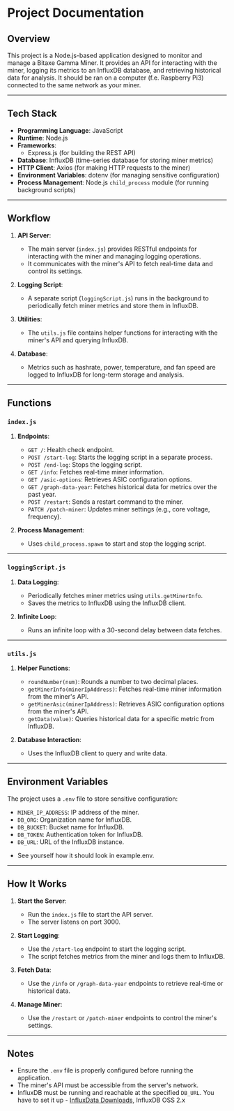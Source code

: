 # Project Documentation

## Overview

This project is a Node.js-based application designed to monitor and manage a Bitaxe Gamma Miner. It provides an API for interacting with the miner, logging its metrics to an InfluxDB database, and retrieving historical data for analysis. It should be ran on a computer (f.e. Raspberry Pi3) connected to the same network as your miner.

---

## Tech Stack

- **Programming Language**: JavaScript
- **Runtime**: Node.js
- **Frameworks**: 
  - Express.js (for building the REST API)
- **Database**: InfluxDB (time-series database for storing miner metrics)
- **HTTP Client**: Axios (for making HTTP requests to the miner)
- **Environment Variables**: dotenv (for managing sensitive configuration)
- **Process Management**: Node.js `child_process` module (for running background scripts)

---

## Workflow

1. **API Server**: 
   - The main server (`index.js`) provides RESTful endpoints for interacting with the miner and managing logging operations.
   - It communicates with the miner's API to fetch real-time data and control its settings.

2. **Logging Script**:
   - A separate script (`loggingScript.js`) runs in the background to periodically fetch miner metrics and store them in InfluxDB.

3. **Utilities**:
   - The `utils.js` file contains helper functions for interacting with the miner's API and querying InfluxDB.

4. **Database**:
   - Metrics such as hashrate, power, temperature, and fan speed are logged to InfluxDB for long-term storage and analysis.

---

## Functions

### `index.js`

1. **Endpoints**:
   - `GET /`: Health check endpoint.
   - `POST /start-log`: Starts the logging script in a separate process.
   - `POST /end-log`: Stops the logging script.
   - `GET /info`: Fetches real-time miner information.
   - `GET /asic-options`: Retrieves ASIC configuration options.
   - `GET /graph-data-year`: Fetches historical data for metrics over the past year.
   - `POST /restart`: Sends a restart command to the miner.
   - `PATCH /patch-miner`: Updates miner settings (e.g., core voltage, frequency).

2. **Process Management**:
   - Uses `child_process.spawn` to start and stop the logging script.

---

### `loggingScript.js`

1. **Data Logging**:
   - Periodically fetches miner metrics using `utils.getMinerInfo`.
   - Saves the metrics to InfluxDB using the InfluxDB client.

2. **Infinite Loop**:
   - Runs an infinite loop with a 30-second delay between data fetches.

---

### `utils.js`

1. **Helper Functions**:
   - `roundNumber(num)`: Rounds a number to two decimal places.
   - `getMinerInfo(minerIpAddress)`: Fetches real-time miner information from the miner's API.
   - `getMinerAsic(minerIpAddress)`: Retrieves ASIC configuration options from the miner's API.
   - `getData(value)`: Queries historical data for a specific metric from InfluxDB.

2. **Database Interaction**:
   - Uses the InfluxDB client to query and write data.

---

## Environment Variables

The project uses a `.env` file to store sensitive configuration:

- `MINER_IP_ADDRESS`: IP address of the miner.
- `DB_ORG`: Organization name for InfluxDB.
- `DB_BUCKET`: Bucket name for InfluxDB.
- `DB_TOKEN`: Authentication token for InfluxDB.
- `DB_URL`: URL of the InfluxDB instance.

* See yourself how it should look in example.env.

---

## How It Works

1. **Start the Server**:
   - Run the `index.js` file to start the API server.
   - The server listens on port 3000.

2. **Start Logging**:
   - Use the `/start-log` endpoint to start the logging script.
   - The script fetches metrics from the miner and logs them to InfluxDB.

3. **Fetch Data**:
   - Use the `/info` or `/graph-data-year` endpoints to retrieve real-time or historical data.

4. **Manage Miner**:
   - Use the `/restart` or `/patch-miner` endpoints to control the miner's settings.

---

## Notes

- Ensure the `.env` file is properly configured before running the application.
- The miner's API must be accessible from the server's network.
- InfluxDB must be running and reachable at the specified `DB_URL`. You have to set it up - [InfluxData Downloads](https://www.influxdata.com/downloads/), InfluxDB OSS 2.x
